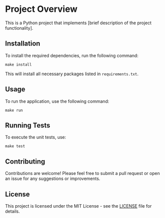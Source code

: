 # Project Overview

This is a Python project that implements [brief description of the project functionality]. 

## Installation

To install the required dependencies, run the following command:

```
make install
```

This will install all necessary packages listed in `requirements.txt`.

## Usage

To run the application, use the following command:

```
make run
```

## Running Tests

To execute the unit tests, use:

```
make test
```

## Contributing

Contributions are welcome! Please feel free to submit a pull request or open an issue for any suggestions or improvements.

## License

This project is licensed under the MIT License - see the [LICENSE](LICENSE) file for details.